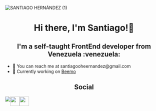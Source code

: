 ![SANTIAGO HERNÁNDEZ (1)](https://user-images.githubusercontent.com/68081080/206031920-c6fa0734-628c-40ab-a9fd-d9734c154996.png)
<h1 align="center"> Hi there, I'm Santiago!👋</h1>
<h2 align="center">I'm a self-taught FrontEnd developer from Venezuela :venezuela:</h2>
<ul>
  <li>📧 You can reach me at santiagooheernandez@gmail.com</li>
  <li>💼 Currently working on <a href="https://beemo.live/">Beemo</a></li>
</ul>
<h2 align="center">Social</h2>
<div style="display:flex" align="center">
  <img src="https://dcbadge.vercel.app/api/shield/979726706069880913" />
  <a href="https://www.instagram.com/taox.rar/"><img src="https://github.com/gauravghongde/social-icons/blob/master/SVG/Color/Instagram.svg" style="height:30px; width:30px"/></a>
  <a href="https://twitter.com/TAO84573774"><img src="https://github.com/gauravghongde/social-icons/blob/master/SVG/Color/Twitter.svg" style="height:30px; width:30px"/></a>
</div>

